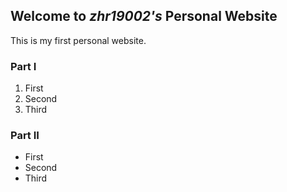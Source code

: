 ## Welcome to *zhr19002's* Personal Website

This is my first personal website.

### Part I

1. First
2. Second
3. Third

### Part II
- First
- Second
- Third
